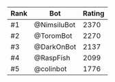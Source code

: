 Rank|Bot|Rating
---|---|---
#1|@NimsiluBot|2370
#2|@ToromBot|2270
#3|@DarkOnBot|2137
#4|@RaspFish|2099
#5|@colinbot|1776
